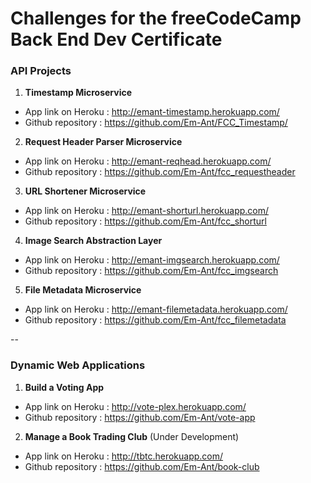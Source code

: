 
# Challenges for the freeCodeCamp Back End Dev Certificate

### API Projects

1. **Timestamp Microservice**
 * App link on Heroku : http://emant-timestamp.herokuapp.com/
 * Github repository : https://github.com/Em-Ant/FCC_Timestamp/

2. **Request Header Parser Microservice**
 * App link on Heroku : http://emant-reqhead.herokuapp.com/
 * Github repository : https://github.com/Em-Ant/fcc_requestheader

3. **URL Shortener Microservice**
 * App link on Heroku : http://emant-shorturl.herokuapp.com/
 * Github repository : https://github.com/Em-Ant/fcc_shorturl

4. **Image Search Abstraction Layer**
 * App link on Heroku : http://emant-imgsearch.herokuapp.com/
 * Github repository : https://github.com/Em-Ant/fcc_imgsearch

5. **File Metadata Microservice**
 * App link on Heroku : http://emant-filemetadata.herokuapp.com/
 * Github repository : https://github.com/Em-Ant/fcc_filemetadata

--

### Dynamic Web Applications

1. **Build a Voting App**
 * App link on Heroku : http://vote-plex.herokuapp.com/
 * Github repository : https://github.com/Em-Ant/vote-app

2. **Manage a Book Trading Club** (Under Development)
 * App link on Heroku : http://tbtc.herokuapp.com/
 * Github repository : https://github.com/Em-Ant/book-club
